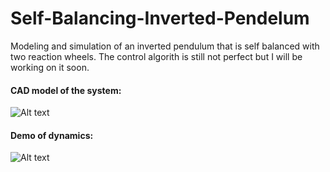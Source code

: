# Self-Balancing-Inverted-Pendelum
Modeling and simulation of an inverted pendulum that is self balanced with two reaction wheels. The control algorith is still not perfect but I will be working on it soon. 

#### CAD model of the system: 

![Alt text](https://github.com/richaeell/Self-Balancing-Inverted-Pendelum/blob/master/docs/Images/foto.jpeg)

#### Demo of dynamics:

![Alt text](https://github.com/richaeell/Self-Balancing-Inverted-Pendelum/blob/master/docs/Images/Animation.gif)
